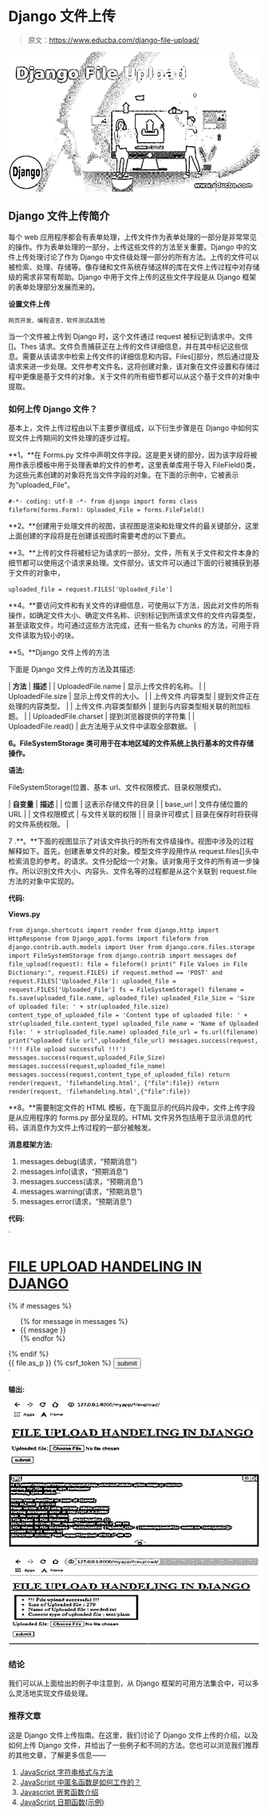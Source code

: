 # Django 文件上传

> 原文：<https://www.educba.com/django-file-upload/>

![Django File Upload](img/05c7034bf6f805caaab04d00d29ed796.png)



## Django 文件上传简介

每个 web 应用程序都会有表单处理，上传文件作为表单处理的一部分是非常常见的操作。作为表单处理的一部分，上传这些文件的方法至关重要。Django 中的文件上传处理讨论了作为 Django 中文件级处理一部分的所有方法。上传的文件可以被检索、处理、存储等。像存储和文件系统存储这样的库在文件上传过程中对存储级的需求非常有帮助。Django 中用于文件上传的这些文件字段是从 Django 框架的表单处理部分发展而来的。

**设置文件上传**

<small>网页开发、编程语言、软件测试&其他</small>

当一个文件被上传到 Django 时，这个文件通过 request 被标记到请求中。文件[]。Thes 请求。文件负责捕获正在上传的文件详细信息，并在其中标记这些信息。需要从该请求中检索上传文件的详细信息和内容。Files[]部分，然后通过提及请求来进一步处理。文件参考文件名，这将创建对象，该对象在文件设置和存储过程中更像是基于文件的对象。关于文件的所有细节都可以从这个基于文件的对象中提取。

### 如何上传 Django 文件？

基本上，文件上传过程由以下主要步骤组成，以下衍生步骤是在 Django 中如何实现文件上传期间的文件处理的逐步过程。

**1。**在 Forms.py 文件中声明文件字段。这是更关键的部分，因为该字段将被用作表示模板中用于处理表单的文件的参考。这里表单库用于导入 FileField()类，为这些元素创建的对象将充当文件字段的对象。在下面的示例中，它被表示为“uploaded_File”。

`#-*- coding: utf-8 -*-
from django import forms
class fileform(forms.Form):
Uploaded_File = forms.FileField()`

**2。**创建用于处理文件的视图，该视图是渲染和处理文件的最关键部分，这里上面创建的字段将是在创建该视图时需要考虑的以下要点。

**3。**上传的文件将被标记为请求的一部分。文件，所有关于文件和文件本身的细节都可以使用这个请求来处理。文件部分。该文件可以通过下面的行被捕获到基于文件的对象中，

`uploaded_file = request.FILES['Uploaded_File']`

**4。**要访问文件和有关文件的详细信息，可使用以下方法，因此对文件的所有操作，如确定文件大小、确定文件名称、识别标记到所请求文件的文件内容类型，甚至读取文件，均可通过这些方法完成，还有一些名为 chunks 的方法，可用于将文件读取为较小的块。

**5。**Django 文件上传的方法

下面是 Django 文件上传的方法及其描述:

| **方法** | **描述** |
| UploadedFile.name | 显示上传文件的名称。 |
| UploadedFile.size | 显示上传文件的大小。 |
| 上传文件.内容类型 | 提到文件正在处理的内容类型。 |
| 上传文件.内容类型额外 | 提到与内容类型相关联的附加标题。 |
| UploadedFile.charset | 提到浏览器提供的字符集 |
| UploadedFile.read() | 此方法用于从文件中读取全部数据。 |

**6。FileSystemStorage 类可用于在本地区域的文件系统上执行基本的文件存储操作。**

**语法:**

FileSystemStorage(位置、基本 url、文件权限模式、目录权限模式)。

| **自变量** | **描述** |
| 位置 | 这表示存储文件的目录 |
| base_url | 文件存储位置的 URL |
| 文件权限模式 | 与文件关联的权限 |
| 目录许可模式 | 目录在保存时将获得的文件系统权限。 |

7 .**。**下面的视图显示了对该文件执行的所有文件级操作。视图中涉及的过程解释如下。首先，创建表单文件的对象。模型文件字段用作从 request.files[]头中检索消息的参考。的请求。文件分配给一个对象。该对象用于文件的所有进一步操作。所以识别文件大小、内容头、文件名等的过程都是从这个关联到 request.file 方法的对象中实现的。

**代码:**

**Views.py**

`from django.shortcuts import render
from django.http import HttpResponse
from Django_app1.forms import fileform
from django.contrib.auth.models import User
from django.core.files.storage import FileSystemStorage
from django.contrib import messages
def file_upload(request):
file = fileform()
print(" File Values in File Dictionary:", request.FILES)
if request.method == 'POST' and request.FILES['Uploaded_File']:
uploaded_file = request.FILES['Uploaded_File'] fs = FileSystemStorage()
filename = fs.save(uploaded_file.name, uploaded_file)
uploaded_File_Size = 'Size of Uploaded file: ' + str(uploaded_file.size)
content_type_of_uploaded_file = 'Content type of uploaded file: ' + str(uploaded_file.content_type)
uploaded_file_name = 'Name of Uploaded file: ' + str(uploaded_file.name)
uploaded_file_url = fs.url(filename)
print("uploaded file url",uploaded_file_url)
messages.success(request, '!!! File upload successful !!!')
messages.success(request,uploaded_File_Size)
messages.success(request,uploaded_file_name)
messages.success(request,content_type_of_uploaded_file)
return render(request, 'filehandeling.html', {"file":file})
return render(request, 'filehandeling.html',{"file":file})`

**8。**需要制定文件的 HTML 模板，在下面显示的代码片段中，文件上传字段是从应用程序的 forms.py 部分呈现的。HTML 文件另外包括用于显示消息的代码，该消息作为文件上传过程的一部分被触发。

**消息框架方法:**

1.  messages.debug(请求，“预期消息”)
2.  messages.info(请求，“预期消息”)
3.  messages.success(请求，“预期消息”)
4.  messages.warning(请求，“预期消息”)
5.  messages.error(请求，“预期消息”)

**代码:**

`<!DOCTYPE html>
<html lang="en" dir="ltr">
<head>
<meta charset="utf-8">
<title>Django App1</title>
</head>
<body>
<h1> <u> FILE UPLOAD HANDELING IN DJANGO </u> </h1>
{% if messages %}
<ul>
{% for message in messages %}
<li>{{ message }}</li>
{% endfor %}
</ul>
{% endif %}
<div style = "max-width:470px;">
<form method = 'POST' enctype="multipart/form-data">
{{ file.as_p }}
{% csrf_token %}
<input type="submit" class="btn btn-primary" value="submit">
</form>
</div>
</body>
</html>`

**输出:**

![Django File Upload Example 1](img/78b393a961bfe7bf855f413b5a0cdd3f.png)



![Django File Upload Example 2](img/a1dadb4f3f6a1b3c42ca11a74e9b23f4.png)



![form method Example 3](img/08c8b75ef5adb0f628218b21da18a238.png)



### 结论

我们可以从上面给出的例子中注意到，从 Django 框架的可用方法集合中，可以多么灵活地实现文件级处理。

### 推荐文章

这是 Django 文件上传指南。在这里，我们讨论了 Django 文件上传的介绍，以及如何上传 Django 文件，并给出了一些例子和不同的方法。您也可以浏览我们推荐的其他文章，了解更多信息——

1.  [JavaScript 字符串格式与方法](https://www.educba.com/javascript-string-format/)
2.  [JavaScript 中匿名函数是如何工作的？](https://www.educba.com/javascript-anonymous-function/)
3.  [Javascript 嵌套函数介绍](https://www.educba.com/javascript-nested-functions/)
4.  [JavaScript 日期函数(示例)](https://www.educba.com/javascript-date-function/)





